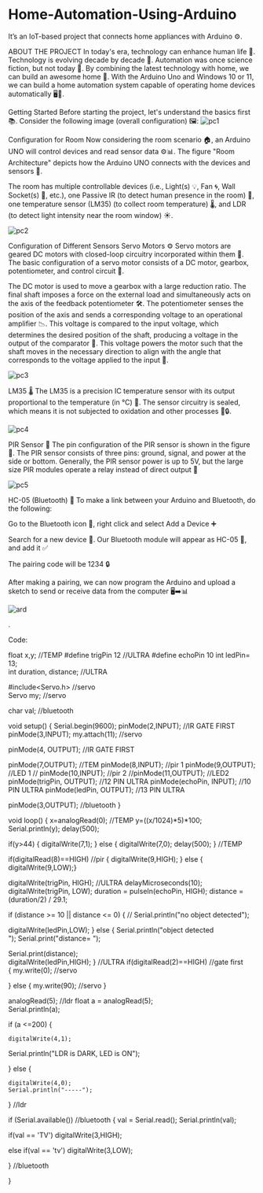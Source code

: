 # Home-Automation-Using-Arduino
It’s an IoT-based project that connects home appliances with Arduino ⚙️.

ABOUT THE PROJECT
In today's era, technology can enhance human life 🌟. Technology is evolving decade by decade 🔄. Automation was once science fiction, but not today 🚀. By combining the latest technology with home, we can build an awesome home 🏡. With the Arduino Uno and Windows 10 or 11, we can build a home automation system capable of operating home devices automatically 🖥️🔌.

Getting Started
Before starting the project, let's understand the basics first 📚. Consider the following image (overall configuration) 🖼️:
![pc1](https://github.com/user-attachments/assets/bee7c505-1a2a-4190-93c7-b326e372866d)

Configuration for Room
Now considering the room scenario 🏠, an Arduino UNO will control devices and read sensor data ⚙️📊. The figure "Room Architecture" depicts how the Arduino UNO connects with the devices and sensors 🔗.

The room has multiple controllable devices (i.e., Light(s) 💡, Fan 🌀, Wall Socket(s) 🔌, etc.), one Passive IR (to detect human presence in the room) 👤, one temperature sensor (LM35) (to collect room temperature) 🌡️, and LDR (to detect light intensity near the room window) ☀️.

![pc2](https://github.com/user-attachments/assets/35f43549-705d-428d-9f2c-801a2459c279)

Configuration of Different Sensors
Servo Motors ⚙️ Servo motors are geared DC motors with closed-loop circuitry incorporated within them 🔄. The basic configuration of a servo motor consists of a DC motor, gearbox, potentiometer, and control circuit 🔧.

The DC motor is used to move a gearbox with a large reduction ratio. The final shaft imposes a force on the external load and simultaneously acts on the axis of the feedback potentiometer 🛠️. The potentiometer senses the position of the axis and sends a corresponding voltage to an operational amplifier 📉. This voltage is compared to the input voltage, which determines the desired position of the shaft, producing a voltage in the output of the comparator 🔋. This voltage powers the motor such that the shaft moves in the necessary direction to align with the angle that corresponds to the voltage applied to the input 🎯.

![pc3](https://github.com/user-attachments/assets/959d4cfe-cfff-42d8-baf9-9a83d36a7265)

LM35 🌡️
The LM35 is a precision IC temperature sensor with its output proportional to the temperature (in °C) 📏. The sensor circuitry is sealed, which means it is not subjected to oxidation and other processes 🌿🔒.

![pc4](https://github.com/user-attachments/assets/7667bd9e-98b2-4001-896a-557ef7f8c929)

PIR Sensor 👤
The pin configuration of the PIR sensor is shown in the figure 📐. The PIR sensor consists of three pins: ground, signal, and power at the side or bottom. Generally, the PIR sensor power is up to 5V, but the large size PIR modules operate a relay instead of direct output 🔌

![pc5](https://github.com/user-attachments/assets/68351926-b37f-4e33-b41b-8e46c6bd8bf0)

HC-05 (Bluetooth) 📶
To make a link between your Arduino and Bluetooth, do the following:

Go to the Bluetooth icon 🔷, right click and select Add a Device ➕

Search for a new device 🔎. Our Bluetooth module will appear as HC-05 📱, and add it ✅

The pairing code will be 1234 🔒

After making a pairing, we can now program the Arduino and upload a sketch to send or receive data from the computer 🖥️➡️📊

![ard](https://github.com/user-attachments/assets/1f383e03-f242-4e30-91e9-0e7bbc547090)

.

Code:


float x,y;             //TEMP
#define trigPin 12     //ULTRA
#define  echoPin 10
int ledPin= 13;  
int duration, distance; //ULTRA
 
#include<Servo.h>     //servo   
Servo my;              //servo

char val;                     //bluetooth

void  setup() {
 Serial.begin(9600); 
 pinMode(2,INPUT); //IR  GATE FIRST
 pinMode(3,INPUT);
  my.attach(11);     //servo   
 
 pinMode(4, OUTPUT);    //IR GATE FIRST
  
 
 pinMode(7,OUTPUT);              //TEM
 pinMode(8,INPUT);            //pir  1
 pinMode(9,OUTPUT);           //LED 1
 // pinMode(10,INPUT);          //pir  2
  //pinMode(11,OUTPUT);             //LED2
 pinMode(trigPin, OUTPUT); //12  PIN  ULTRA
 pinMode(echoPin, INPUT);  //10 PIN ULTRA
 pinMode(ledPin, OUTPUT);  //13 PIN  ULTRA
                                        


   pinMode(3,OUTPUT);             //bluetooth
}



void loop() {
 x=analogRead(0);                 //TEMP
  y=((x/1024)*5)*100;
  Serial.println(y);
  delay(500);
  
  if(y>44)
  {
  digitalWrite(7,1);
  }
  else
  {
  digitalWrite(7,0);
  delay(500);
  }
                                   //TEMP
  

if(digitalRead(8)==HIGH)                  //pir
 {
  digitalWrite(9,HIGH);
  }
 else
{ digitalWrite(9,LOW);}
  
  
 
 
  digitalWrite(trigPin, HIGH);           //ULTRA
   delayMicroseconds(10);
   digitalWrite(trigPin, LOW);
   duration = pulseIn(echoPin, HIGH);
   distance  = (duration/2) / 29.1;

  if (distance >= 10 || distance <= 0) 
  {
  // Serial.println("no object detected");
 
 
   digitalWrite(ledPin,LOW);
   }
  else 
  {
  Serial.println("object detected \
");
 Serial.print("distance=  ");
             
  Serial.print(distance);       
   digitalWrite(ledPin,HIGH);
  }                                              //ULTRA
if(digitalRead(2)==HIGH)        //gate first        
 {
  my.write(0);          //servo
  
  
  }
 else
 {
  my.write(90);             //servo
 }

 analogRead(5);             //ldr
  float a = analogRead(5);   
 Serial.println(a);
  

   if (a <=200) {

    digitalWrite(4,1);               
   Serial.println("LDR  is DARK, LED is ON");
    
  
   }
  else {

    digitalWrite(4,0);         
    Serial.println("-----");
    
    
  }                                        //ldr

  

if (Serial.available())                                       //bluetooth
{
  val = Serial.read();
  Serial.println(val);

  
  if(val == 'TV')
  digitalWrite(3,HIGH);
  
  else if(val == 'tv')
  digitalWrite(3,LOW);

  }                                                           //bluetooth


}

